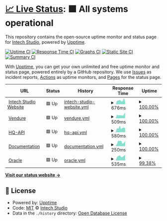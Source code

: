 # [📈 Live Status](https://intechstudio.github.io/uptime): <!--live status--> **🟩 All systems operational**

This repository contains the open-source uptime monitor and status page for [Intech Studio](https://intech.studio), powered by [Upptime](https://github.com/upptime/upptime).

[![Uptime CI](https://github.com/intechstudio/uptime/workflows/Uptime%20CI/badge.svg)](https://github.com/intechstudio/uptime/actions?query=workflow%3A%22Uptime+CI%22)
[![Response Time CI](https://github.com/intechstudio/uptime/workflows/Response%20Time%20CI/badge.svg)](https://github.com/intechstudio/uptime/actions?query=workflow%3A%22Response+Time+CI%22)
[![Graphs CI](https://github.com/intechstudio/uptime/workflows/Graphs%20CI/badge.svg)](https://github.com/intechstudio/uptime/actions?query=workflow%3A%22Graphs+CI%22)
[![Static Site CI](https://github.com/intechstudio/uptime/workflows/Static%20Site%20CI/badge.svg)](https://github.com/intechstudio/uptime/actions?query=workflow%3A%22Static+Site+CI%22)
[![Summary CI](https://github.com/intechstudio/uptime/workflows/Summary%20CI/badge.svg)](https://github.com/intechstudio/uptime/actions?query=workflow%3A%22Summary+CI%22)

With [Upptime](https://upptime.js.org), you can get your own unlimited and free uptime monitor and status page, powered entirely by a GitHub repository. We use [Issues](https://github.com/intechstudio/uptime/issues) as incident reports, [Actions](https://github.com/intechstudio/uptime/actions) as uptime monitors, and [Pages](https://intechstudio.github.io/uptime) for the status page.

<!--start: status pages-->
<!-- This summary is generated by Upptime (https://github.com/upptime/upptime) -->
<!-- Do not edit this manually, your changes will be overwritten -->
<!-- prettier-ignore -->
| URL | Status | History | Response Time | Uptime |
| --- | ------ | ------- | ------------- | ------ |
| <img alt="" src="https://icons.duckduckgo.com/ip3/intech.studio.ico" height="13"> [Intech Studio Website](https://intech.studio/health) | 🟩 Up | [intech-studio-website.yml](https://github.com/intechstudio/uptime/commits/HEAD/history/intech-studio-website.yml) | <details><summary><img alt="Response time graph" src="./graphs/intech-studio-website/response-time-week.png" height="20"> 676ms</summary><br><a href="https://intechstudio.github.io/uptime/history/intech-studio-website"><img alt="Response time 723" src="https://img.shields.io/endpoint?url=https%3A%2F%2Fraw.githubusercontent.com%2Fintechstudio%2Fuptime%2FHEAD%2Fapi%2Fintech-studio-website%2Fresponse-time.json"></a><br><a href="https://intechstudio.github.io/uptime/history/intech-studio-website"><img alt="24-hour response time 516" src="https://img.shields.io/endpoint?url=https%3A%2F%2Fraw.githubusercontent.com%2Fintechstudio%2Fuptime%2FHEAD%2Fapi%2Fintech-studio-website%2Fresponse-time-day.json"></a><br><a href="https://intechstudio.github.io/uptime/history/intech-studio-website"><img alt="7-day response time 676" src="https://img.shields.io/endpoint?url=https%3A%2F%2Fraw.githubusercontent.com%2Fintechstudio%2Fuptime%2FHEAD%2Fapi%2Fintech-studio-website%2Fresponse-time-week.json"></a><br><a href="https://intechstudio.github.io/uptime/history/intech-studio-website"><img alt="30-day response time 686" src="https://img.shields.io/endpoint?url=https%3A%2F%2Fraw.githubusercontent.com%2Fintechstudio%2Fuptime%2FHEAD%2Fapi%2Fintech-studio-website%2Fresponse-time-month.json"></a><br><a href="https://intechstudio.github.io/uptime/history/intech-studio-website"><img alt="1-year response time 723" src="https://img.shields.io/endpoint?url=https%3A%2F%2Fraw.githubusercontent.com%2Fintechstudio%2Fuptime%2FHEAD%2Fapi%2Fintech-studio-website%2Fresponse-time-year.json"></a></details> | <details><summary><a href="https://intechstudio.github.io/uptime/history/intech-studio-website">100.00%</a></summary><a href="https://intechstudio.github.io/uptime/history/intech-studio-website"><img alt="All-time uptime 99.97%" src="https://img.shields.io/endpoint?url=https%3A%2F%2Fraw.githubusercontent.com%2Fintechstudio%2Fuptime%2FHEAD%2Fapi%2Fintech-studio-website%2Fuptime.json"></a><br><a href="https://intechstudio.github.io/uptime/history/intech-studio-website"><img alt="24-hour uptime 100.00%" src="https://img.shields.io/endpoint?url=https%3A%2F%2Fraw.githubusercontent.com%2Fintechstudio%2Fuptime%2FHEAD%2Fapi%2Fintech-studio-website%2Fuptime-day.json"></a><br><a href="https://intechstudio.github.io/uptime/history/intech-studio-website"><img alt="7-day uptime 100.00%" src="https://img.shields.io/endpoint?url=https%3A%2F%2Fraw.githubusercontent.com%2Fintechstudio%2Fuptime%2FHEAD%2Fapi%2Fintech-studio-website%2Fuptime-week.json"></a><br><a href="https://intechstudio.github.io/uptime/history/intech-studio-website"><img alt="30-day uptime 100.00%" src="https://img.shields.io/endpoint?url=https%3A%2F%2Fraw.githubusercontent.com%2Fintechstudio%2Fuptime%2FHEAD%2Fapi%2Fintech-studio-website%2Fuptime-month.json"></a><br><a href="https://intechstudio.github.io/uptime/history/intech-studio-website"><img alt="1-year uptime 99.97%" src="https://img.shields.io/endpoint?url=https%3A%2F%2Fraw.githubusercontent.com%2Fintechstudio%2Fuptime%2FHEAD%2Fapi%2Fintech-studio-website%2Fuptime-year.json"></a></details>
| <img alt="" src="https://icons.duckduckgo.com/ip3/vendure.intech.studio.ico" height="13"> [Vendure](https://vendure.intech.studio/health) | 🟩 Up | [vendure.yml](https://github.com/intechstudio/uptime/commits/HEAD/history/vendure.yml) | <details><summary><img alt="Response time graph" src="./graphs/vendure/response-time-week.png" height="20"> 509ms</summary><br><a href="https://intechstudio.github.io/uptime/history/vendure"><img alt="Response time 573" src="https://img.shields.io/endpoint?url=https%3A%2F%2Fraw.githubusercontent.com%2Fintechstudio%2Fuptime%2FHEAD%2Fapi%2Fvendure%2Fresponse-time.json"></a><br><a href="https://intechstudio.github.io/uptime/history/vendure"><img alt="24-hour response time 242" src="https://img.shields.io/endpoint?url=https%3A%2F%2Fraw.githubusercontent.com%2Fintechstudio%2Fuptime%2FHEAD%2Fapi%2Fvendure%2Fresponse-time-day.json"></a><br><a href="https://intechstudio.github.io/uptime/history/vendure"><img alt="7-day response time 509" src="https://img.shields.io/endpoint?url=https%3A%2F%2Fraw.githubusercontent.com%2Fintechstudio%2Fuptime%2FHEAD%2Fapi%2Fvendure%2Fresponse-time-week.json"></a><br><a href="https://intechstudio.github.io/uptime/history/vendure"><img alt="30-day response time 557" src="https://img.shields.io/endpoint?url=https%3A%2F%2Fraw.githubusercontent.com%2Fintechstudio%2Fuptime%2FHEAD%2Fapi%2Fvendure%2Fresponse-time-month.json"></a><br><a href="https://intechstudio.github.io/uptime/history/vendure"><img alt="1-year response time 573" src="https://img.shields.io/endpoint?url=https%3A%2F%2Fraw.githubusercontent.com%2Fintechstudio%2Fuptime%2FHEAD%2Fapi%2Fvendure%2Fresponse-time-year.json"></a></details> | <details><summary><a href="https://intechstudio.github.io/uptime/history/vendure">100.00%</a></summary><a href="https://intechstudio.github.io/uptime/history/vendure"><img alt="All-time uptime 99.98%" src="https://img.shields.io/endpoint?url=https%3A%2F%2Fraw.githubusercontent.com%2Fintechstudio%2Fuptime%2FHEAD%2Fapi%2Fvendure%2Fuptime.json"></a><br><a href="https://intechstudio.github.io/uptime/history/vendure"><img alt="24-hour uptime 100.00%" src="https://img.shields.io/endpoint?url=https%3A%2F%2Fraw.githubusercontent.com%2Fintechstudio%2Fuptime%2FHEAD%2Fapi%2Fvendure%2Fuptime-day.json"></a><br><a href="https://intechstudio.github.io/uptime/history/vendure"><img alt="7-day uptime 100.00%" src="https://img.shields.io/endpoint?url=https%3A%2F%2Fraw.githubusercontent.com%2Fintechstudio%2Fuptime%2FHEAD%2Fapi%2Fvendure%2Fuptime-week.json"></a><br><a href="https://intechstudio.github.io/uptime/history/vendure"><img alt="30-day uptime 100.00%" src="https://img.shields.io/endpoint?url=https%3A%2F%2Fraw.githubusercontent.com%2Fintechstudio%2Fuptime%2FHEAD%2Fapi%2Fvendure%2Fuptime-month.json"></a><br><a href="https://intechstudio.github.io/uptime/history/vendure"><img alt="1-year uptime 99.98%" src="https://img.shields.io/endpoint?url=https%3A%2F%2Fraw.githubusercontent.com%2Fintechstudio%2Fuptime%2FHEAD%2Fapi%2Fvendure%2Fuptime-year.json"></a></details>
| <img alt="" src="https://icons.duckduckgo.com/ip3/hq2.intech.studio.ico" height="13"> [HQ-API](https://hq2.intech.studio/health) | 🟩 Up | [hq-api.yml](https://github.com/intechstudio/uptime/commits/HEAD/history/hq-api.yml) | <details><summary><img alt="Response time graph" src="./graphs/hq-api/response-time-week.png" height="20"> 580ms</summary><br><a href="https://intechstudio.github.io/uptime/history/hq-api"><img alt="Response time 622" src="https://img.shields.io/endpoint?url=https%3A%2F%2Fraw.githubusercontent.com%2Fintechstudio%2Fuptime%2FHEAD%2Fapi%2Fhq-api%2Fresponse-time.json"></a><br><a href="https://intechstudio.github.io/uptime/history/hq-api"><img alt="24-hour response time 360" src="https://img.shields.io/endpoint?url=https%3A%2F%2Fraw.githubusercontent.com%2Fintechstudio%2Fuptime%2FHEAD%2Fapi%2Fhq-api%2Fresponse-time-day.json"></a><br><a href="https://intechstudio.github.io/uptime/history/hq-api"><img alt="7-day response time 580" src="https://img.shields.io/endpoint?url=https%3A%2F%2Fraw.githubusercontent.com%2Fintechstudio%2Fuptime%2FHEAD%2Fapi%2Fhq-api%2Fresponse-time-week.json"></a><br><a href="https://intechstudio.github.io/uptime/history/hq-api"><img alt="30-day response time 543" src="https://img.shields.io/endpoint?url=https%3A%2F%2Fraw.githubusercontent.com%2Fintechstudio%2Fuptime%2FHEAD%2Fapi%2Fhq-api%2Fresponse-time-month.json"></a><br><a href="https://intechstudio.github.io/uptime/history/hq-api"><img alt="1-year response time 622" src="https://img.shields.io/endpoint?url=https%3A%2F%2Fraw.githubusercontent.com%2Fintechstudio%2Fuptime%2FHEAD%2Fapi%2Fhq-api%2Fresponse-time-year.json"></a></details> | <details><summary><a href="https://intechstudio.github.io/uptime/history/hq-api">100.00%</a></summary><a href="https://intechstudio.github.io/uptime/history/hq-api"><img alt="All-time uptime 99.92%" src="https://img.shields.io/endpoint?url=https%3A%2F%2Fraw.githubusercontent.com%2Fintechstudio%2Fuptime%2FHEAD%2Fapi%2Fhq-api%2Fuptime.json"></a><br><a href="https://intechstudio.github.io/uptime/history/hq-api"><img alt="24-hour uptime 100.00%" src="https://img.shields.io/endpoint?url=https%3A%2F%2Fraw.githubusercontent.com%2Fintechstudio%2Fuptime%2FHEAD%2Fapi%2Fhq-api%2Fuptime-day.json"></a><br><a href="https://intechstudio.github.io/uptime/history/hq-api"><img alt="7-day uptime 100.00%" src="https://img.shields.io/endpoint?url=https%3A%2F%2Fraw.githubusercontent.com%2Fintechstudio%2Fuptime%2FHEAD%2Fapi%2Fhq-api%2Fuptime-week.json"></a><br><a href="https://intechstudio.github.io/uptime/history/hq-api"><img alt="30-day uptime 100.00%" src="https://img.shields.io/endpoint?url=https%3A%2F%2Fraw.githubusercontent.com%2Fintechstudio%2Fuptime%2FHEAD%2Fapi%2Fhq-api%2Fuptime-month.json"></a><br><a href="https://intechstudio.github.io/uptime/history/hq-api"><img alt="1-year uptime 99.92%" src="https://img.shields.io/endpoint?url=https%3A%2F%2Fraw.githubusercontent.com%2Fintechstudio%2Fuptime%2FHEAD%2Fapi%2Fhq-api%2Fuptime-year.json"></a></details>
| <img alt="" src="https://icons.duckduckgo.com/ip3/grid-documentation.onrender.com.ico" height="13"> [Documentation](https://grid-documentation.onrender.com/) | 🟩 Up | [documentation.yml](https://github.com/intechstudio/uptime/commits/HEAD/history/documentation.yml) | <details><summary><img alt="Response time graph" src="./graphs/documentation/response-time-week.png" height="20"> 250ms</summary><br><a href="https://intechstudio.github.io/uptime/history/documentation"><img alt="Response time 230" src="https://img.shields.io/endpoint?url=https%3A%2F%2Fraw.githubusercontent.com%2Fintechstudio%2Fuptime%2FHEAD%2Fapi%2Fdocumentation%2Fresponse-time.json"></a><br><a href="https://intechstudio.github.io/uptime/history/documentation"><img alt="24-hour response time 259" src="https://img.shields.io/endpoint?url=https%3A%2F%2Fraw.githubusercontent.com%2Fintechstudio%2Fuptime%2FHEAD%2Fapi%2Fdocumentation%2Fresponse-time-day.json"></a><br><a href="https://intechstudio.github.io/uptime/history/documentation"><img alt="7-day response time 250" src="https://img.shields.io/endpoint?url=https%3A%2F%2Fraw.githubusercontent.com%2Fintechstudio%2Fuptime%2FHEAD%2Fapi%2Fdocumentation%2Fresponse-time-week.json"></a><br><a href="https://intechstudio.github.io/uptime/history/documentation"><img alt="30-day response time 211" src="https://img.shields.io/endpoint?url=https%3A%2F%2Fraw.githubusercontent.com%2Fintechstudio%2Fuptime%2FHEAD%2Fapi%2Fdocumentation%2Fresponse-time-month.json"></a><br><a href="https://intechstudio.github.io/uptime/history/documentation"><img alt="1-year response time 230" src="https://img.shields.io/endpoint?url=https%3A%2F%2Fraw.githubusercontent.com%2Fintechstudio%2Fuptime%2FHEAD%2Fapi%2Fdocumentation%2Fresponse-time-year.json"></a></details> | <details><summary><a href="https://intechstudio.github.io/uptime/history/documentation">100.00%</a></summary><a href="https://intechstudio.github.io/uptime/history/documentation"><img alt="All-time uptime 99.99%" src="https://img.shields.io/endpoint?url=https%3A%2F%2Fraw.githubusercontent.com%2Fintechstudio%2Fuptime%2FHEAD%2Fapi%2Fdocumentation%2Fuptime.json"></a><br><a href="https://intechstudio.github.io/uptime/history/documentation"><img alt="24-hour uptime 100.00%" src="https://img.shields.io/endpoint?url=https%3A%2F%2Fraw.githubusercontent.com%2Fintechstudio%2Fuptime%2FHEAD%2Fapi%2Fdocumentation%2Fuptime-day.json"></a><br><a href="https://intechstudio.github.io/uptime/history/documentation"><img alt="7-day uptime 100.00%" src="https://img.shields.io/endpoint?url=https%3A%2F%2Fraw.githubusercontent.com%2Fintechstudio%2Fuptime%2FHEAD%2Fapi%2Fdocumentation%2Fuptime-week.json"></a><br><a href="https://intechstudio.github.io/uptime/history/documentation"><img alt="30-day uptime 100.00%" src="https://img.shields.io/endpoint?url=https%3A%2F%2Fraw.githubusercontent.com%2Fintechstudio%2Fuptime%2FHEAD%2Fapi%2Fdocumentation%2Fuptime-month.json"></a><br><a href="https://intechstudio.github.io/uptime/history/documentation"><img alt="1-year uptime 100.00%" src="https://img.shields.io/endpoint?url=https%3A%2F%2Fraw.githubusercontent.com%2Fintechstudio%2Fuptime%2FHEAD%2Fapi%2Fdocumentation%2Fuptime-year.json"></a></details>
| <img alt="" src="https://icons.duckduckgo.com/ip3/oracle.intech.studio.ico" height="13"> [Oracle](https://oracle.intech.studio/healthz) | 🟩 Up | [oracle.yml](https://github.com/intechstudio/uptime/commits/HEAD/history/oracle.yml) | <details><summary><img alt="Response time graph" src="./graphs/oracle/response-time-week.png" height="20"> 535ms</summary><br><a href="https://intechstudio.github.io/uptime/history/oracle"><img alt="Response time 629" src="https://img.shields.io/endpoint?url=https%3A%2F%2Fraw.githubusercontent.com%2Fintechstudio%2Fuptime%2FHEAD%2Fapi%2Foracle%2Fresponse-time.json"></a><br><a href="https://intechstudio.github.io/uptime/history/oracle"><img alt="24-hour response time 471" src="https://img.shields.io/endpoint?url=https%3A%2F%2Fraw.githubusercontent.com%2Fintechstudio%2Fuptime%2FHEAD%2Fapi%2Foracle%2Fresponse-time-day.json"></a><br><a href="https://intechstudio.github.io/uptime/history/oracle"><img alt="7-day response time 535" src="https://img.shields.io/endpoint?url=https%3A%2F%2Fraw.githubusercontent.com%2Fintechstudio%2Fuptime%2FHEAD%2Fapi%2Foracle%2Fresponse-time-week.json"></a><br><a href="https://intechstudio.github.io/uptime/history/oracle"><img alt="30-day response time 715" src="https://img.shields.io/endpoint?url=https%3A%2F%2Fraw.githubusercontent.com%2Fintechstudio%2Fuptime%2FHEAD%2Fapi%2Foracle%2Fresponse-time-month.json"></a><br><a href="https://intechstudio.github.io/uptime/history/oracle"><img alt="1-year response time 629" src="https://img.shields.io/endpoint?url=https%3A%2F%2Fraw.githubusercontent.com%2Fintechstudio%2Fuptime%2FHEAD%2Fapi%2Foracle%2Fresponse-time-year.json"></a></details> | <details><summary><a href="https://intechstudio.github.io/uptime/history/oracle">99.38%</a></summary><a href="https://intechstudio.github.io/uptime/history/oracle"><img alt="All-time uptime 99.58%" src="https://img.shields.io/endpoint?url=https%3A%2F%2Fraw.githubusercontent.com%2Fintechstudio%2Fuptime%2FHEAD%2Fapi%2Foracle%2Fuptime.json"></a><br><a href="https://intechstudio.github.io/uptime/history/oracle"><img alt="24-hour uptime 95.68%" src="https://img.shields.io/endpoint?url=https%3A%2F%2Fraw.githubusercontent.com%2Fintechstudio%2Fuptime%2FHEAD%2Fapi%2Foracle%2Fuptime-day.json"></a><br><a href="https://intechstudio.github.io/uptime/history/oracle"><img alt="7-day uptime 99.38%" src="https://img.shields.io/endpoint?url=https%3A%2F%2Fraw.githubusercontent.com%2Fintechstudio%2Fuptime%2FHEAD%2Fapi%2Foracle%2Fuptime-week.json"></a><br><a href="https://intechstudio.github.io/uptime/history/oracle"><img alt="30-day uptime 99.11%" src="https://img.shields.io/endpoint?url=https%3A%2F%2Fraw.githubusercontent.com%2Fintechstudio%2Fuptime%2FHEAD%2Fapi%2Foracle%2Fuptime-month.json"></a><br><a href="https://intechstudio.github.io/uptime/history/oracle"><img alt="1-year uptime 99.58%" src="https://img.shields.io/endpoint?url=https%3A%2F%2Fraw.githubusercontent.com%2Fintechstudio%2Fuptime%2FHEAD%2Fapi%2Foracle%2Fuptime-year.json"></a></details>

<!--end: status pages-->

[**Visit our status website →**](https://intechstudio.github.io/uptime)

## 📄 License

- Powered by: [Upptime](https://github.com/upptime/upptime)
- Code: [MIT](./LICENSE) © [Intech Studio](https://intech.studio)
- Data in the `./history` directory: [Open Database License](https://opendatacommons.org/licenses/odbl/1-0/)
